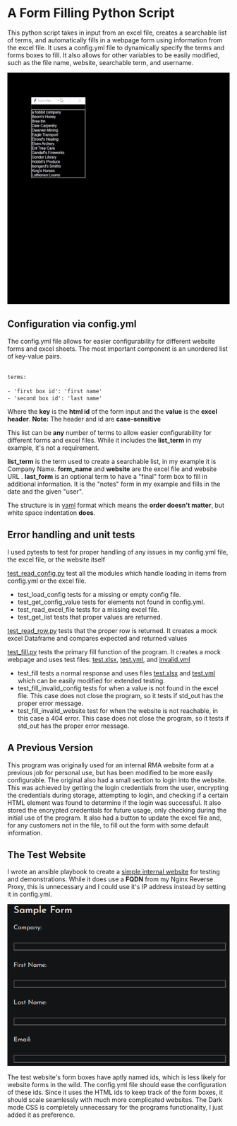 # A Form Filling Python Script

This python script takes in input from an excel file, creates a searchable list of terms, and automatically fills in a webpage form using information from the excel file. It uses a config.yml file to dynamically specify the terms and forms boxes to fill. It also allows for other variables to be easily modified, such as the file name, website, searchable term, and username.

![Demo video](demo_files/form_filler.gif)

## Configuration via config.yml

The config.yml file allows for easier configurability for different website forms and excel sheets. The most important component is an unordered list of key-value pairs.

```

terms:

- 'first box id': 'first name'
- 'second box id': 'last name'

```

Where the **key** is the **html id** of the form input and the **value** is the **excel header**.
**Note:** The header and id are **case-sensitive**

This list can be **any** number of terms to allow easier configurability for different forms and excel files. While it includes the **list_term** in my example, it's not a requirement.

**list_term** is the term used to create a searchable list, in my example it is Company Name.
**form_name** and **website** are the excel file and website URL .
**last_form** is an optional term to have a "final" form box to fill in additional information. It is the "notes" form in my example and fills in the date and the given "user".

The structure is in [yaml](https://en.wikipedia.org/wiki/YAML) format which means the **order doesn't matter**, but white space indentation **does**.

## Error handling and unit tests
I used pytests to test for proper handling of any issues in my config.yml file, the excel file, or the website itself

[test_read_config.py](/tests/test_read_config.py) test all the modules which handle loading in items from config.yml or the excel file. 
- test_load_config tests for a missing or empty config file.
- test_get_config_value tests for elements not found in config.yml.
- test_read_excel_file tests for a missing excel file.
- test_get_list tests that proper values are returned.

[test_read_row.py](/tests/test_read_row.py) tests that the proper row is returned. It creates a mock excel Dataframe and compares expected and returned values

[test_fill.py](/tests/test_fill.py)  tests the primary fill function of the program. It creates a mock webpage and uses test files: [test.xlsx](/tests/test.xlsx), [test.yml](/tests/test.yml), and [invalid.yml](/tests/invalid.yml)  
- test_fill tests a normal response and uses files [test.xlsx](/tests/test.xlsx) and [test.yml](/tests/test.yml) which can be easily modified for extended testing.
- test_fill_invalid_config tests for when a value is not found in the excel file. This case does not close the program, so it tests if std_out has the proper error message.
- test_fill_invalid_website test for when the website is not reachable, in this case a 404 error. This case does not close the program, so it tests if std_out has the proper error message.

## A Previous Version

This program was originally used for an internal RMA website form at a previous job for personal use, but has been modified to be more easily configurable. The original also had a small section to login into the website. This was achieved by getting the login credentials from the user, encrypting the credentials during storage, attempting to login, and checking if a certain HTML element was found to determine if the login was successful. It also stored the encrypted credentials for future usage, only checking during the initial use of the program. It also had a button to update the excel file and, for any customers not in the file, to fill out the form with some default information.

## The Test Website
I wrote an ansible playbook to create a [simple internal website](demo_files/form.html) for testing and demonstrations. While it does use a **FQDN** from my Nginx Reverse Proxy, this is unnecessary and I could use it's IP address instead by setting it in config.yml.

![Website image](demo_files/website.png)

The test website's form boxes have aptly named ids, which is less likely for website forms in the wild. The config.yml file should ease the configuration of these ids.
Since it uses the HTML ids to keep track of the form boxes, it should scale seamlessly with much more complicated websites.
The Dark mode CSS is completely unnecessary for the programs functionality, I just added it as preference. 